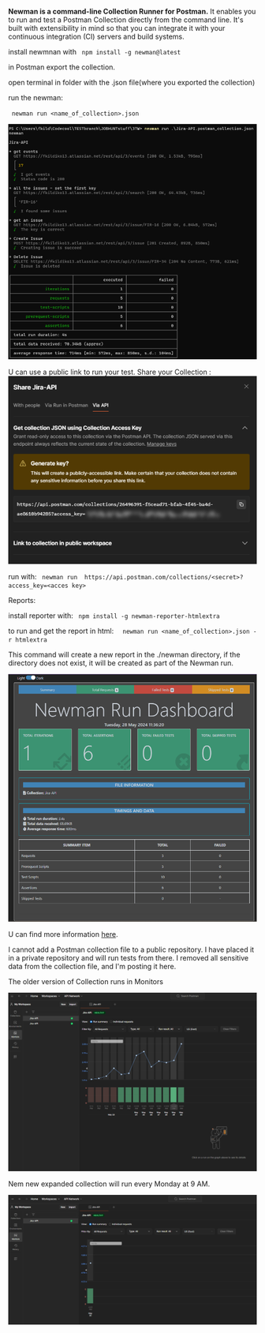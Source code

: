 **Newman is a command-line Collection Runner for Postman.**
It enables you to run and test a Postman Collection directly from the command line. It's built with extensibility in mind so that you can integrate it with your continuous integration (CI) servers and build systems.

install newmnan with
`` npm install -g newman@latest``

in Postman export the collection.

open terminal in folder with the .json file(where you exported the collection)

run the newman:

`` newman run <name_of_collection>.json``

![alt text](runInTerminalWithNewman.png)

U can use a public link to run your test. Share your Collection :
![alt text](sahreLinkPostman.png)

run with:
`` newman run  https://api.postman.com/collections/<secret>?access_key=<acces key>``

Reports:

install reporter with:
`` npm install -g newman-reporter-htmlextra``

to run and get the report in html:
``  newman run <name_of_collection>.json -r htmlextra``

This command will create a new report in the ./newman directory, if the directory does not exist, it will be created as part of the Newman run.

![alt text](reportHTML.png)

U can find more information [here](https://www.npmjs.com/package/newman-reporter-htmlextra).

I cannot add a Postman collection file to a public repository. I have placed it in a private repository and will run tests from there.
I removed all sensitive data from the collection file, and I'm posting it here.

The older version of Collection runs in Monitors

![alt text](monitoringCollectionFirstWeek.png)

Nem new expanded collection will run every Monday at 9 AM.

![alt text](monitorigWeekly.png)
